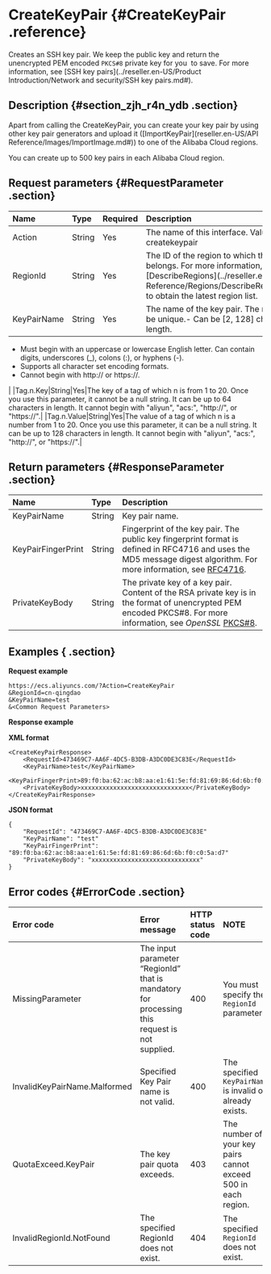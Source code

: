 # CreateKeyPair {#CreateKeyPair .reference}

Creates an SSH key pair. We keep the public key and return the unencrypted PEM encoded `PKCS#8` private key for you  to save. For more information, see [SSH key pairs](../reseller.en-US/Product Introduction/Network and security/SSH key pairs.md#).

## Description {#section_zjh_r4n_ydb .section}

Apart from calling the CreateKeyPair, you can create your key pair by using other key pair generators and upload it \([ImportKeyPair](reseller.en-US/API Reference/Images/ImportImage.md#)\) to one of the Alibaba Cloud regions.

You can create up to 500 key pairs in each Alibaba Cloud region.

## Request parameters {#RequestParameter .section}

|Name|Type|Required|Description|
|:---|:---|:-------|:----------|
|Action|String|Yes|The name of this interface. Value: createkeypair|
|RegionId|String|Yes|The ID of the region to which the key pair belongs. For more information, call [DescribeRegions](../reseller.en-US/API Reference/Regions/DescribeRegions.md#) to obtain the latest region list.|
|KeyPairName|String|Yes|The name of the key pair. The name must be unique.-   Can be \[2, 128\] characters in length.
-   Must begin with an uppercase or lowercase English letter. Can contain digits, underscores \(\_\), colons \(:\), or hyphens \(-\).
-   Supports all character set encoding formats.
-   Cannot begin with http:// or https://.

|
|Tag.n.Key|String|Yes|The key of a tag of which n is from 1 to 20. Once you use this parameter, it cannot be a null string. It can be up to 64 characters in length. It cannot begin with "aliyun", "acs:", "http://", or "https://".|
|Tag.n.Value|String|Yes|The value of a tag of which n is a number from 1 to 20. Once you use this parameter, it can be a null string. It can be up to 128 characters in length. It cannot begin with "aliyun", "acs:", "http://", or "https://".|

## Return parameters {#ResponseParameter .section}

|Name|Type|Description|
|:---|:---|:----------|
|KeyPairName|String|Key pair name.|
|KeyPairFingerPrint|String|Fingerprint of the key pair. The public key fingerprint format is defined in RFC4716 and uses the MD5 message digest algorithm. For more information, see [RFC4716](http://tools.ietf.org/html/rfc4716).|
|PrivateKeyBody|String|The private key of a key pair. Content of the RSA private key is in the format of unencrypted PEM encoded PKCS\#8. For more information, see *OpenSSL* [PKCS\#8](https://www.openssl.org/docs/apps/pkcs8.html).|

## Examples { .section}

**Request example** 

```
https://ecs.aliyuncs.com/?Action=CreateKeyPair
&RegionId=cn-qingdao
&KeyPairName=test
&<Common Request Parameters>
```

**Response example** 

**XML format**

```
<CreateKeyPairResponse>
    <RequestId>473469C7-AA6F-4DC5-B3DB-A3DC0DE3C83E</RequestId>
    <KeyPairName>test</KeyPairName>
    <KeyPairFingerPrint>89:f0:ba:62:ac:b8:aa:e1:61:5e:fd:81:69:86:6d:6b:f0:c0:5a:d7</KeyPairFingerPrint>
    <PrivateKeyBody>xxxxxxxxxxxxxxxxxxxxxxxxxxxxxx</PrivateKeyBody>
</CreateKeyPairResponse>
```

**JSON format** 

```
{
    "RequestId": "473469C7-AA6F-4DC5-B3DB-A3DC0DE3C83E"
    "KeyPairName": "test"
    "KeyPairFingerPrint": "89:f0:ba:62:ac:b8:aa:e1:61:5e:fd:81:69:86:6d:6b:f0:c0:5a:d7"
    "PrivateKeyBody": "xxxxxxxxxxxxxxxxxxxxxxxxxxxxxx"
}
```

## Error codes {#ErrorCode .section}

|Error code|Error message|HTTP status code |NOTE|
|:---------|:------------|:----------------|:---|
|MissingParameter|The input parameter “RegionId” that is mandatory for processing this request is not supplied.|400|You must specify the `RegionId` parameter.|
|InvalidKeyPairName.Malformed|Specified Key Pair name is not valid.|400|The specified `KeyPairName` is invalid or already exists.|
|QuotaExceed.KeyPair|The key pair quota exceeds.|403|The number of your key pairs cannot exceed 500 in each region.|
|InvalidRegionId.NotFound|The specified RegionId does not exist.|404|The specified `RegionId` does not exist.|

